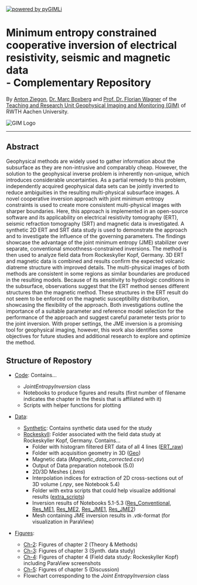 [![powered by pyGIMLi](https://img.shields.io/badge/powered%20by-pyGIMLi-informational?style=flat&logo=python&logoColor=white)](https://www.pygimli.org)
# Minimum entropy constrained cooperative inversion of electrical resistivity, seismic and magnetic data <br>- Complementary Repository

By [Anton Ziegon](https://www.gim.rwth-aachen.de/team/alumni/), [Dr. Marc Boxberg](https://www.gim.rwth-aachen.de/team/marc-boxberg/) and [Prof. Dr. Florian Wagner](https://www.gim.rwth-aachen.de/team/florian-wagner/) of the [Teaching and Research Unit Geophysical Imaging and Monitoring (GIM)](https://www.gim.rwth-aachen.de/about/) of RWTH Aachen University.

![GIM Logo](https://www.gim.rwth-aachen.de/images/logos/gim_logo.svg)

---
## Abstract
Geophysical methods are widely used to gather information about the subsurface as they are non-intrusive and comparably cheap. However, the solution to the geophysical inverse problem is inherently non-unique, which introduces considerable uncertainties. As a partial remedy to this problem, independently acquired geophysical data sets can be jointly inverted to reduce ambiguities in the resulting multi-physical subsurface images. A novel cooperative inversion approach with joint minimum entropy constraints is used to create more consistent multi-physical images with sharper boundaries. Here, this approach is implemented in an open-source software and its applicability on electrical resistivity tomography (ERT), seismic refraction tomography (SRT) and magnetic data is investigated. A synthetic 2D ERT and SRT data study is used to demonstrate the approach and to investigate the influence of the governing parameters. The findings showcase the advantage of the joint minimum entropy (JME) stabilizer over separate, conventional smoothness-constrained inversions. The method is then used to analyze field data from Rockeskyller Kopf, Germany. 3D ERT and magnetic data is combined and results confirm the expected volcanic diatreme structure with improved details. The multi-physical images of both methods are consistent in some regions as similar boundaries are produced in the resulting models. Because of its sensitivity to hydrologic conditions in the subsurface, observations suggest that the ERT method senses different structures than the magnetic method. These structures in the ERT result do not seem to be enforced on the magnetic susceptibility distribution, showcasing the flexibility of the approach. Both investigations outline the importance of a suitable parameter and reference model selection for the performance of the approach and suggest careful parameter tests prior to the joint inversion. With proper settings, the JME inversion is a promising tool for geophysical imaging, however, this work also identifies some objectives for future studies and additional research to explore and optimize the method.

## Structure of Repostory
- [Code](./Code): Contains...
    - *JointEntropyInversion* class
    - Notebooks to produce figures and results (first number of filename indicates the chapter in the thesis that is affiliated with it)
    - Scripts with helper functions for plotting

-  [Data](./Data):
    - [Synthetic](./Data/Synthetic): Contains synthetic data used for the study
    - [Rockeskyll](./Data/Rockeskyll): Folder associated with the field data study at Rockeskyller Kopf, Germany. Contains...
        - Folder with histogram filtered ERT data of all 4 lines ([ERT_raw]('./Data/Rockeskyll/ERT_raw'))
        - Folder with acquisition geometry in 3D ([Geo](./Data/Rockeskyll/Geo))
        - Magnetic data (*Magnetic_data_corrected.csv*)
        - Output of Data preparation notebook (5.0)
        - 2D/3D Meshes (*.bms*)
        - Interpolation indices for extraction of 2D cross-sections out of 3D volume (*.npy*, see Notebook 5.4)
        - Folder with extra scripts that could help visualize additional results ([extra_scripts](./Data/Rockeskyll/extra_scripts))
        - Inversion results of Notebooks 5.1-5.3 ([Res_Conventional](./Data/Rockeskyll/Res_Conventional), [Res_ME1](./Data/Rockeskyll/Res_ME1),  [Res_ME2](./Data/Rockeskyll/Res_ME2),  [Res_JME1](./Data/Rockeskyll/Res_JME1),  [Res_JME2](./Data/Rockeskyll/Res_JME2))
        - Mesh containing JME inversion results in *.vtk*-format (for visualization in ParaView)
  - [Figures](./Figures):
      - [Ch-2](./Figures/Ch-2): Figures of chapter 2 (Theory & Methods)
      - [Ch-3](./Figures/Ch-3): Figures of chapter 3 (Synth. data study)
      - [Ch-4](./Figures/Ch-4): Figures of chapter 4 (Field data study: Rockeskyller Kopf) including ParaView screenshots
      - [Ch-5](./Figures/Ch-5): Figures of chapter 5 (Discussion)
      - Flowchart corresponding to the *Joint EntropyInversion* class
